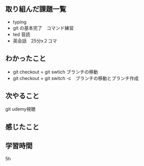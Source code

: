 ## 取り組んだ課題一覧
- typing
- git の基本完了　コマンド練習
- ted 音読
- 英会話　25分x２コマ
## わかったこと
- git checkout = git swtich ブランチの移動
- git checkout = git switch -c　ブランチの移動とブランチ作成

## 次やること
git udemy視聴

## 感じたこと

## 学習時間
5h